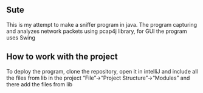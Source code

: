 
## Sute

This is my attempt to make a sniffer program in java. The program capturing and analyzes network packets using pcap4j library, for GUI the program uses Swing


## How to work with the project

To deploy the program, clone the repository, open it in intelliJ and include all the files from lib in the project “File”->“Project Structure”->“Modules” and there add the files from lib

